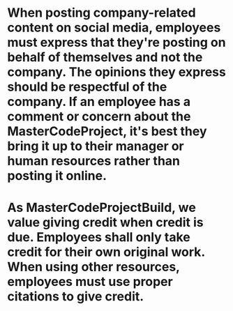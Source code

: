 When posting company-related content on social media, employees must express that they're posting on behalf of themselves and not the company. The opinions they express should be respectful of the company. If an employee has a comment or concern about the MasterCodeProject, it's best they bring it up to their manager or human resources rather than posting it online.
==========
As MasterCodeProjectBuild, we value giving credit when credit is due. Employees shall only take credit for their own original work. When using other resources, employees must use proper citations to give credit. 
==========
